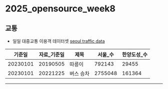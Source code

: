 # 2025_opensource_week8



## 교통

- 일일 대중교통 이용객 데이터셋 
   [seoul traffic data](https://t-data.seoul.go.kr/dataprovide/trafficdataviewfile.do?data_id=10229)




| 기준일 | 자료_기준일 | 제목 | 서울_수 | 한양도성_수 | 
|-------------|----------------|--------------|--------------------|-------------|
| 20230101 | 20190505 | 따릉이 | 792143 | 29455 | 30.2 |
| 20230101 | 20221225 | 버스 승차 | 2755048 | 161364 |

---

